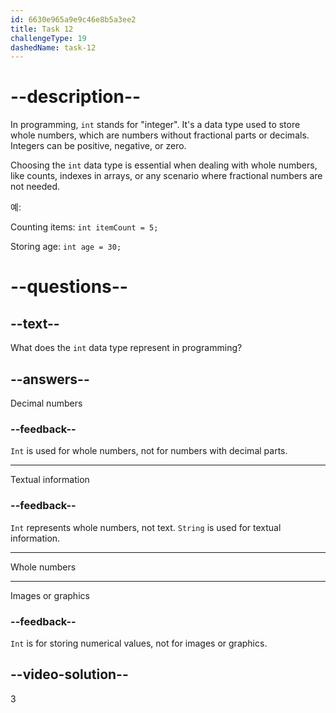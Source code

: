 ```yaml
---
id: 6630e965a9e9c46e8b5a3ee2
title: Task 12
challengeType: 19
dashedName: task-12
---
```


# --description--

In programming, `int` stands for "integer". It's a data type used to store whole numbers, which are numbers without fractional parts or decimals. Integers can be positive, negative, or zero.

Choosing the `int` data type is essential when dealing with whole numbers, like counts, indexes in arrays, or any scenario where fractional numbers are not needed.

예:

Counting items: `int itemCount = 5;`

Storing age: `int age = 30;`

# --questions--

## --text--

What does the `int` data type represent in programming?

## --answers--

Decimal numbers

### --feedback--

`Int` is used for whole numbers, not for numbers with decimal parts.

---

Textual information

### --feedback--

`Int` represents whole numbers, not text. `String` is used for textual information.

---

Whole numbers

---

Images or graphics

### --feedback--

`Int` is for storing numerical values, not for images or graphics.

## --video-solution--

3
